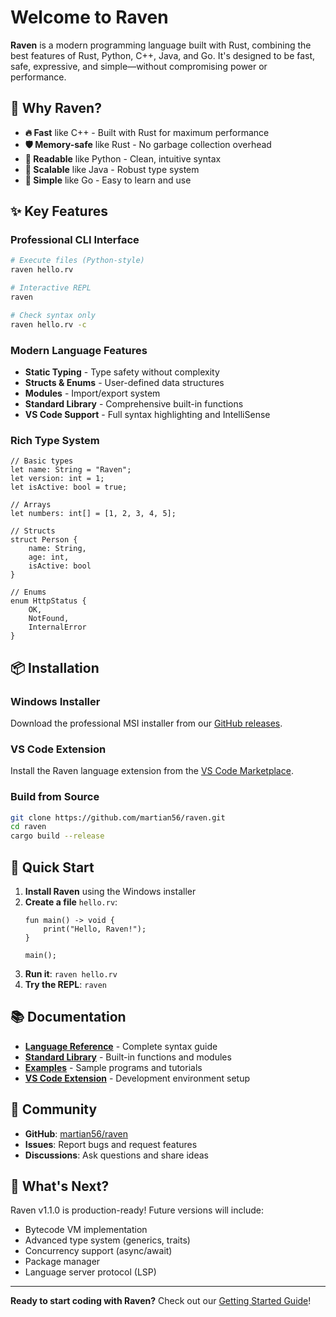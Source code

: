 # Welcome to Raven

**Raven** is a modern programming language built with Rust, combining the best features of Rust, Python, C++, Java, and Go. It's designed to be fast, safe, expressive, and simple—without compromising power or performance.

## 🚀 Why Raven?

- **🔥 Fast** like C++ - Built with Rust for maximum performance
- **🛡️ Memory-safe** like Rust - No garbage collection overhead
- **🧠 Readable** like Python - Clean, intuitive syntax
- **🧱 Scalable** like Java - Robust type system
- **🎯 Simple** like Go - Easy to learn and use

## ✨ Key Features

### **Professional CLI Interface**
```bash
# Execute files (Python-style)
raven hello.rv

# Interactive REPL
raven

# Check syntax only
raven hello.rv -c
```

### **Modern Language Features**
- **Static Typing** - Type safety without complexity
- **Structs & Enums** - User-defined data structures
- **Modules** - Import/export system
- **Standard Library** - Comprehensive built-in functions
- **VS Code Support** - Full syntax highlighting and IntelliSense

### **Rich Type System**
```raven
// Basic types
let name: String = "Raven";
let version: int = 1;
let isActive: bool = true;

// Arrays
let numbers: int[] = [1, 2, 3, 4, 5];

// Structs
struct Person {
    name: String,
    age: int,
    isActive: bool
}

// Enums
enum HttpStatus {
    OK,
    NotFound,
    InternalError
}
```

## 📦 Installation

### **Windows Installer**
Download the professional MSI installer from our [GitHub releases](https://github.com/martian56/raven/releases/tag/v1.1.0).

### **VS Code Extension**
Install the Raven language extension from the [VS Code Marketplace](https://marketplace.visualstudio.com/items?itemName=martian56.raven-language).

### **Build from Source**
```bash
git clone https://github.com/martian56/raven.git
cd raven
cargo build --release
```

## 🎯 Quick Start

1. **Install Raven** using the Windows installer
2. **Create a file** `hello.rv`:
   ```raven
   fun main() -> void {
       print("Hello, Raven!");
   }
   
   main();
   ```
3. **Run it**: `raven hello.rv`
4. **Try the REPL**: `raven`

## 📚 Documentation

- **[Language Reference](syntax.md)** - Complete syntax guide
- **[Standard Library](standard-library/overview.md)** - Built-in functions and modules
- **[Examples](examples/basic.md)** - Sample programs and tutorials
- **[VS Code Extension](resources/vscode-extension.md)** - Development environment setup

## 🤝 Community

- **GitHub**: [martian56/raven](https://github.com/martian56/raven)
- **Issues**: Report bugs and request features
- **Discussions**: Ask questions and share ideas

## 🚀 What's Next?

Raven v1.1.0 is production-ready! Future versions will include:
- Bytecode VM implementation
- Advanced type system (generics, traits)
- Concurrency support (async/await)
- Package manager
- Language server protocol (LSP)

---

**Ready to start coding with Raven?** Check out our [Getting Started Guide](getting-started/installation.md)!
